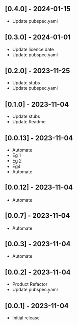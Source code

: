 ## [0.4.0] - 2024-01-15

* Update pubspec.yaml

## [0.3.0] - 2024-01-01

* Update licence date
* Update pubspec.yaml

## [0.2.0] - 2023-11-25

* Update stubs
* Update pubspec.yaml

## [0.1.0] - 2023-11-04

* Update stubs
* Update Readme

## [0.0.13] - 2023-11-04

* Automate
* Eg 1
* Eg 2
* Eg4
* Automate
 
## [0.0.12] - 2023-11-04

* Automate

## [0.0.7] - 2023-11-04

* Automate

## [0.0.3] - 2023-11-04

* Automate

## [0.0.2] - 2023-11-04

* Product Refactor
* Update pubspec.yaml

## [0.0.1] - 2023-11-04

* Initial release
